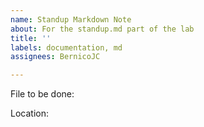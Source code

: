 ```yaml
---
name: Standup Markdown Note
about: For the standup.md part of the lab
title: ''
labels: documentation, md
assignees: BernicoJC

---
```


File to be done: 

Location:
